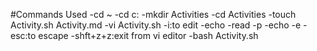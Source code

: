 #Commands Used
-cd ~
-cd c:
-mkdir Activities
-cd Activities
-touch Activity.sh Activity.md
-vi Activity.sh
-i:to edit
-echo
-read -p
-echo -e
-esc:to escape
-shft+z+z:exit from vi editor
-bash Activity.sh

